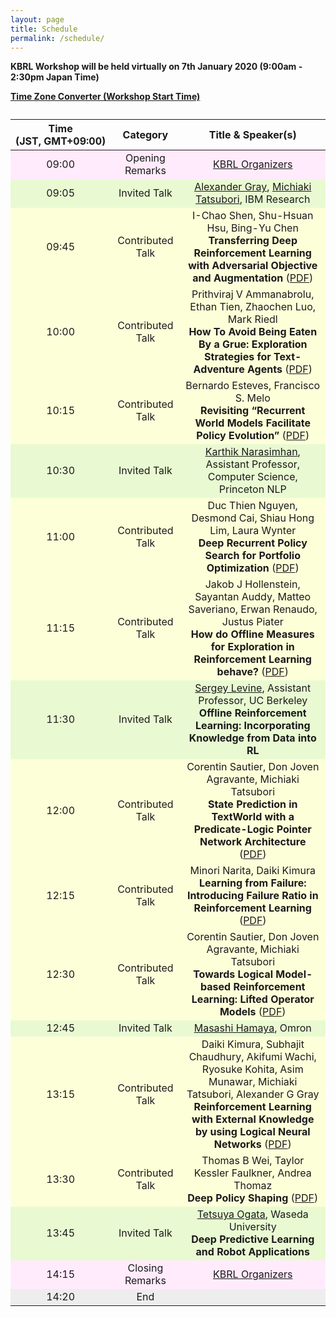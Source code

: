 ```yaml
---
layout: page
title: Schedule
permalink: /schedule/
---
```


**KBRL Workshop will be held virtually on 7th January 2020 (9:00am - 2:30pm Japan Time)**

**[Time Zone Converter (Workshop Start Time)](https://www.timeanddate.com/worldclock/converter.html?iso=20210107T000000&p1=248&p2=179&p3=224&p4=136&p5=33&p6=233&p7=195&p8=240&p9=70&p10=53&p11=176&p12=166)**

<table style="text-align: center">
	<caption></caption>
	<thead>
	<tr>
		<th>Time<br>(JST,&nbsp;GMT+09:00)</th>
		<th>Category</th>
		<th>Title & Speaker(s)</th>
	</tr>
	</thead>
	<tbody>
	<tr style="background-color: #ffebfc;">
		<td>09:00</td>
		<td>Opening Remarks</td>
		<td><a href="https://kbrl.github.io/organizers/">KBRL Organizers</a></td>
	</tr>
	<tr style="background-color: #e9fad2;">
		<td>09:05</td>
		<td>Invited Talk</td>
		<td><a href="https://www.linkedin.com/in/alexander-gray-b554b64/">Alexander Gray</a>, <a href="https://researcher.watson.ibm.com/researcher/view.php?person=jp-MICH">Michiaki Tatsubori</a>, IBM Research</td>
	</tr>		
	<tr style="background-color: #fdffd9;">
		<td>09:45</td>
		<td>Contributed Talk</td>
		<td>I-Chao Shen, Shu-Hsuan Hsu, Bing-Yu Chen<br><b>Transferring Deep Reinforcement Learning with Adversarial Objective and Augmentation</b>  (<a href="https://kbrl.github.io/papers/01-KBRL.pdf">PDF</a>)</td>
	</tr>	
	<tr style="background-color: #fdffd9;">
		<td>10:00</td>
		<td>Contributed Talk</td>
		<td>Prithviraj V Ammanabrolu, Ethan Tien, Zhaochen Luo, Mark Riedl<br><b>How To Avoid Being Eaten By a Grue: Exploration Strategies for Text-Adventure Agents</b>
 (<a href="https://kbrl.github.io/papers/03-KBRL.pdf">PDF</a>)</td>
	</tr>
	<tr style="background-color: #fdffd9;">
		<td>10:15</td>
		<td>Contributed Talk</td>
		<td>Bernardo Esteves, Francisco S. Melo<br><b>Revisiting “Recurrent World Models Facilitate Policy Evolution”</b> (<a href="https://kbrl.github.io/papers/05-KBRL.pdf">PDF</a>)</td>
	</tr>
	<tr style="background-color: #e9fad2;">
		<td>10:30</td>
		<td>Invited Talk</td>
		<td><a href="https://www.cs.princeton.edu/~karthikn/">Karthik Narasimhan</a>, Assistant Professor, Computer Science, Princeton NLP</td>
	</tr>					
	<tr style="background-color: #fdffd9;">
		<td>11:00</td>
		<td>Contributed Talk</td>
		<td>Duc Thien Nguyen, Desmond Cai, Shiau Hong Lim, Laura Wynter<br><b>Deep Recurrent Policy Search for Portfolio Optimization</b> (<a href="https://kbrl.github.io/papers/06-KBRL.pdf">PDF</a>)</td>	
	</tr>		
	<tr style="background-color: #fdffd9;">
		<td>11:15</td>
		<td>Contributed Talk</td>
		<td>Jakob J Hollenstein, Sayantan Auddy, Matteo Saveriano, Erwan Renaudo, Justus Piater<br><b>How do Offline Measures for Exploration in Reinforcement Learning behave?</b> (<a href="https://kbrl.github.io/papers/07-KBRL.pdf">PDF</a>)</td>
	</tr>	
	<tr style="background-color: #e9fad2;">
		<td>11:30</td>
		<td>Invited Talk</td>
		<td><a href="https://www2.eecs.berkeley.edu/Faculty/Homepages/svlevine.html">Sergey Levine</a>, Assistant Professor, UC Berkeley<br><b>Offline Reinforcement Learning: Incorporating Knowledge from Data into RL</b></td>
	</tr>
	<tr style="background-color: #fdffd9;">
		<td>12:00</td>
		<td>Contributed Talk</td>
		<td>Corentin Sautier, Don Joven Agravante, Michiaki Tatsubori<br><b>State Prediction in TextWorld with a Predicate-Logic Pointer Network Architecture</b> (<a href="https://kbrl.github.io/papers/08-KBRL.pdf">PDF</a>)</td>
	</tr>
	<tr style="background-color: #fdffd9;">
		<td>12:15</td>
		<td>Contributed Talk</td>
		<td>Minori Narita, Daiki Kimura<br><b>Learning from Failure: Introducing Failure Ratio in Reinforcement Learning</b> (<a href="https://kbrl.github.io/papers/09-KBRL.pdf">PDF</a>)</td>
	</tr>
	<tr style="background-color: #fdffd9;">
		<td>12:30</td>
		<td>Contributed Talk</td>
		<td>Corentin Sautier, Don Joven Agravante, Michiaki Tatsubori<br><b>Towards Logical Model-based Reinforcement Learning: Lifted Operator Models</b> (<a href="https://kbrl.github.io/papers/10-KBRL.pdf">PDF</a>)</td>
	</tr>
	<tr style="background-color: #e9fad2;">
		<td>12:45</td>
		<td>Invited Talk</td>
		<td><a href="https://scholar.google.co.jp/citations?user=Khb7qw8AAAAJ&hl=ja">Masashi Hamaya</a>, Omron</td>
	</tr>
	<tr style="background-color: #fdffd9;">
		<td>13:15</td>
		<td>Contributed Talk</td>
		<td>Daiki Kimura, Subhajit Chaudhury, Akifumi Wachi, Ryosuke Kohita, Asim Munawar, Michiaki Tatsubori, Alexander G Gray<br><b>Reinforcement Learning with External Knowledge by using Logical Neural Networks</b> (<a href="https://kbrl.github.io/papers/11-KBRL.pdf">PDF</a>)</td>
	</tr>
	<tr style="background-color: #fdffd9;">
		<td>13:30</td>
		<td>Contributed Talk</td>
		<td>Thomas B Wei, Taylor Kessler Faulkner, Andrea Thomaz<br><b>Deep Policy Shaping</b> (<a href="https://kbrl.github.io/papers/12-KBRL.pdf">PDF</a>)</td>
	</tr>
	<tr style="background-color: #e9fad2;">
		<td>13:45</td>
		<td>Invited Talk</td>
		<td><a href="https://ogata-lab.jp/">Tetsuya Ogata</a>, Waseda University<br><b>Deep Predictive Learning and Robot Applications</b></td>
	</tr>
	<tr style="background-color: #ffebfc;">
		<td>14:15</td>
		<td>Closing Remarks</td>
		<td><a href="https://kbrl.github.io/organizers/">KBRL Organizers</a></td>
	</tr>
	<tr style="background-color: #ededed;">
		<td>14:20</td>
		<td>End</td>
		<td></td>
	</tr>
	</tbody>
</table>

